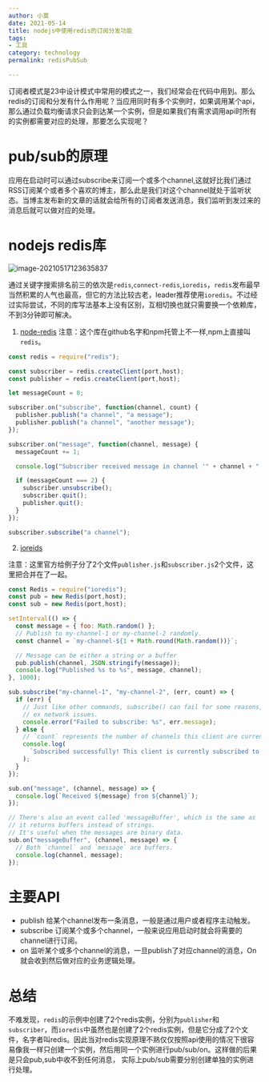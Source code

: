 ```yaml
---
author: 小莫
date: 2021-05-14
title: nodejs中使用redis的订阅分发功能
tags:
- 工具
category: technology
permalink: redisPubSub

---
```

订阅者模式是23中设计模式中常用的模式之一，我们经常会在代码中用到。那么redis的订阅和分发有什么作用呢？当应用同时有多个实例时，如果调用某个api，那么通过负载均衡请求只会到达某一个实例，但是如果我们有需求调用api时所有的实例都需要对应的处理，那要怎么实现呢？


<!-- more -->
# pub/sub的原理
应用在启动时可以通过subscribe来订阅一个或多个channel,这就好比我们通过RSS订阅某个或者多个喜欢的博主，那么此是我们对这个channel就处于监听状态。当博主发布新的文章的话就会给所有的订阅者发送消息，我们监听到发过来的消息后就可以做对应的处理。

# nodejs redis库
![image-20210517123635837](https://image.xiaomo.info//blog/image-20210517123635837.png)

通过关键字搜索排名前三的依次是`redis`,`connect-redis`,`ioredis`，`redis`发布最早当然积累的人气也最高，但它的方法比较古老，leader推荐使用`ioredis`。不过经过实际尝试，不同的库写法基本上没有区别，互相切换也就只需要换一个依赖库，不到3分钟即可解决。

1. [node-redis](https://github.com/NodeRedis/node-redis)
    注意：这个库在github名字和npm托管上不一样,npm上直接叫`redis`。

  ```js
  const redis = require("redis");
  
  const subscriber = redis.createClient(port,host);
  const publisher = redis.createClient(port,host);
  
  let messageCount = 0;
  
  subscriber.on("subscribe", function(channel, count) {
    publisher.publish("a channel", "a message");
    publisher.publish("a channel", "another message");
  });
  
  subscriber.on("message", function(channel, message) {
    messageCount += 1;
  
    console.log("Subscriber received message in channel '" + channel + "': " + message);
  
    if (messageCount === 2) {
      subscriber.unsubscribe();
      subscriber.quit();
      publisher.quit();
    }
  });
  
  subscriber.subscribe("a channel");
  ```

2. [ioreids](https://www.npmjs.com/package/ioredis)

  注意：这里官方给例子分了2个文件`publisher.js`和`subscriber.js`2个文件，这里把合并在了一起。

```js
const Redis = require("ioredis");
const pub = new Redis(port,host);
const sub = new Redis(port,host);

setInterval(() => {
  const message = { foo: Math.random() };
  // Publish to my-channel-1 or my-channel-2 randomly.
  const channel = `my-channel-${1 + Math.round(Math.random())}`;

  // Message can be either a string or a buffer
  pub.publish(channel, JSON.stringify(message));
  console.log("Published %s to %s", message, channel);
}, 1000);

sub.subscribe("my-channel-1", "my-channel-2", (err, count) => {
  if (err) {
    // Just like other commands, subscribe() can fail for some reasons,
    // ex network issues.
    console.error("Failed to subscribe: %s", err.message);
  } else {
    // `count` represents the number of channels this client are currently subscribed to.
    console.log(
      `Subscribed successfully! This client is currently subscribed to ${count} channels.`
    );
  }
});

sub.on("message", (channel, message) => {
  console.log(`Received ${message} from ${channel}`);
});

// There's also an event called 'messageBuffer', which is the same as 'message' except
// it returns buffers instead of strings.
// It's useful when the messages are binary data.
sub.on("messageBuffer", (channel, message) => {
  // Both `channel` and `message` are buffers.
  console.log(channel, message);
});
```



# 主要API

-   publish        给某个channel发布一条消息，一般是通过用户或者程序主动触发。
-   subscribe    订阅某个或多个channel，一般来说应用启动时就会将需要的channel进行订阅。
-   on                 监听某个或多个channel的消息，一旦publish了对应channel的消息，On就会收到然后做对应的业务逻辑处理。



# 总结

不难发现，`redis`的示例中创建了2个redis实例，分别为`publisher`和`subscriber`，而`ioredis`中虽然也是创建了2个redis实例，但是它分成了2个文件，名字者叫redis。因此当对redis实现原理不熟仅仅按照api使用的情况下很容易像我一样只创建一个实例，然后用同一个实例进行pub/sub/on。这样做的后果是只会pub,sub中收不到任何消息， 实际上pub/sub需要分别创建单独的实例进行处理。
